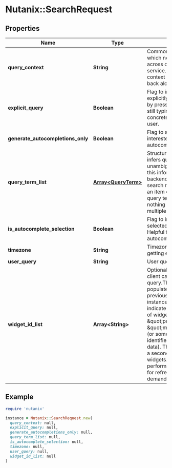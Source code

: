 # Nutanix::SearchRequest

## Properties

| Name | Type | Description | Notes |
| ---- | ---- | ----------- | ----- |
| **query_context** | **String** | Common context for query which needs to be shared across client and search service. Client can pass some context which will be echoed back along with the response.  | [optional] |
| **explicit_query** | **Boolean** | Flag to indicate the user explicitly made this query (e.g by pressing enter) and is not still typing. Helpful for tracking concrete queries fired by the user.  | [optional] |
| **generate_autocompletions_only** | **Boolean** | Flag to specify  if user is interested only in autocompletions.  | [optional] |
| **query_term_list** | [**Array&lt;QueryTerm&gt;**](QueryTerm.md) | Structured representation that infers query intent unambiguously. Client will echo this information back to the backend. Essentially, it is like a search result link. The list has an item corresponding to every query term. One user query is nothing but a collection of multiple query terms.  | [optional] |
| **is_autocomplete_selection** | **Boolean** | Flag to indicate the user selected an autocomplete. Helpful for tracking concrete autocomplete selections.  | [optional] |
| **timezone** | **String** | Timezone in which the query is getting excecuted.  | [optional] |
| **user_query** | **String** | User query in simple text. | [optional] |
| **widget_id_list** | **Array&lt;String&gt;** | Optional list of widgets that a client can request for a specific query.The list is meant to be populated with IDs based on the previous searchresponse. For instance the first response can indicate that the result consists of widget ids \&quot;property_summary\&quot;, \&quot;metric_summary\&quot; (or some other form of unique identifier but without any actual data). The client can then make a second request for those widgets. This helps in performance reasons as well as for refreshing content on demand.  | [optional] |

## Example

```ruby
require 'nutanix'

instance = Nutanix::SearchRequest.new(
  query_context: null,
  explicit_query: null,
  generate_autocompletions_only: null,
  query_term_list: null,
  is_autocomplete_selection: null,
  timezone: null,
  user_query: null,
  widget_id_list: null
)
```

